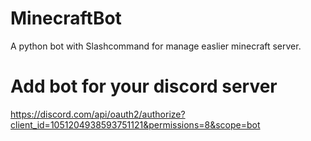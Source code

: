 # MinecraftBot
A python bot with Slashcommand for manage easlier minecraft server.
# Add bot for your discord server
https://discord.com/api/oauth2/authorize?client_id=1051204938593751121&permissions=8&scope=bot
